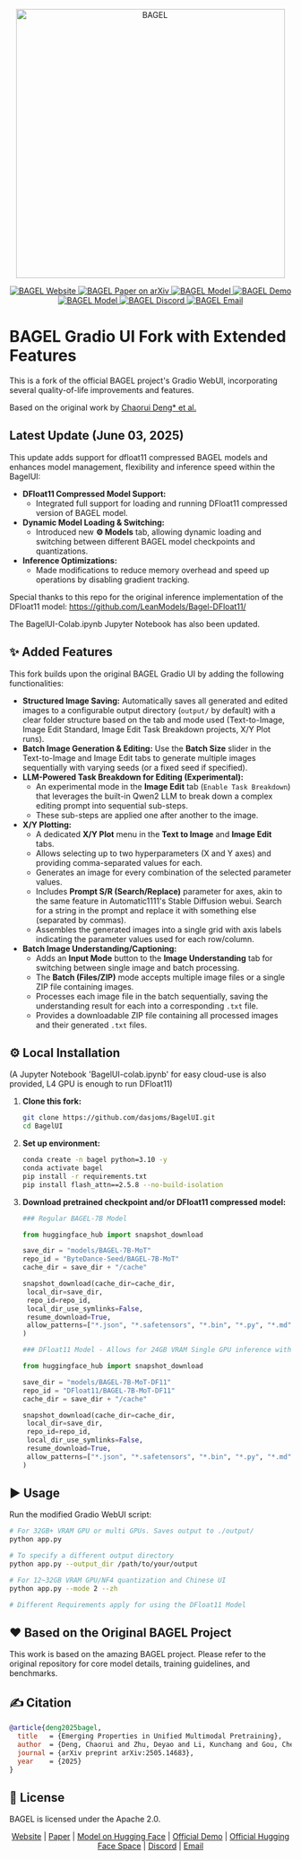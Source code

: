 <p align="center">
 <img src="https://lf3-static.bytednsdoc.com/obj/eden-cn/nuhojubrps/banner.png" alt="BAGEL" width="480"/>
</p>

<p align="center">
 <!-- Links from the original README -->
 <a href="https://bagel-ai.org/">
  <img
   src="https://img.shields.io/badge/BAGEL-Website-0A66C2?logo=safari&logoColor=white"
   alt="BAGEL Website"
  />
 </a>
 <a href="https://arxiv.org/abs/2505.14683">
  <img
   src="https://img.shields.io/badge/BAGEL-Paper-red?logo=arxiv&logoColor=red"
   alt="BAGEL Paper on arXiv"
  />
 </a>
 <a href="https://huggingface.co/ByteDance-Seed/BAGEL-7B-MoT">
  <img
    src="https://img.shields.io/badge/BAGEL-Model-yellow?logo=huggingface&logoColor=yellow"
    alt="BAGEL Model"
  />
 </a>
 <a href="https://demo.bagel-ai.org/">
  <img
   src="https://img.shields.io/badge/BAGEL-Demo-blue?logo=googleplay&logoColor=blue"
   alt="BAGEL Demo"
  />
 </a>
 <a href="https://huggingface.co/spaces/ByteDance-Seed/BAGEL">
  <img
    src="https://img.shields.io/badge/BAGEL-Space-orange?logo=huggingface&logoColor=yellow"
    alt="BAGEL Model"
  />
 </a>
 <a href="https://discord.gg/Z836xxzy">
  <img
   src="https://img.shields.io/badge/BAGEL-Discord-5865F2?logo=discord&logoColor=purple"
   alt="BAGEL Discord"
  />
 </a>
 <a href="mailto:bagel@bytedance.com">
  <img
   src="https://img.shields.io/badge/BAGEL-Email-D14836?logo=gmail&logoColor=red"
   alt="BAGEL Email"
  />
 </a>
</p>

# BAGEL Gradio UI Fork with Extended Features

This is a fork of the official BAGEL project's Gradio WebUI, incorporating several quality-of-life improvements and features.

Based on the original work by [Chaorui Deng* et al.](https://arxiv.org/abs/2505.14683)


## Latest Update (June 03, 2025)

This update adds support for dfloat11 compressed BAGEL models and enhances model management, flexibility and inference speed within the BagelUI:

-   **DFloat11 Compressed Model Support:**
    -   Integrated full support for loading and running DFloat11 compressed version of BAGEL model.
-   **Dynamic Model Loading & Switching:**
    -   Introduced new **⚙️ Models** tab, allowing dynamic loading and switching between different BAGEL model checkpoints and quantizations.
-   **Inference Optimizations:**
    -   Made modifications to reduce memory overhead and speed up operations by disabling gradient tracking.


Special thanks to this repo for the original inference implementation of the DFloat11 model: https://github.com/LeanModels/Bagel-DFloat11/

The BagelUI-Colab.ipynb Jupyter Notebook has also been updated.
 
## ✨ Added Features

This fork builds upon the original BAGEL Gradio UI by adding the following functionalities:

-   **Structured Image Saving:** Automatically saves all generated and edited images to a configurable output directory (`output/` by default) with a clear folder structure based on the tab and mode used (Text-to-Image, Image Edit Standard, Image Edit Task Breakdown projects, X/Y Plot runs).
-   **Batch Image Generation & Editing:** Use the **Batch Size** slider in the Text-to-Image and Image Edit tabs to generate multiple images sequentially with varying seeds (or a fixed seed if specified).
-   **LLM-Powered Task Breakdown for Editing (Experimental):**
    -   An experimental mode in the **Image Edit** tab (`Enable Task Breakdown`) that leverages the built-in Qwen2 LLM to break down a complex editing prompt into sequential sub-steps.
    -   These sub-steps are applied one after another to the image.
-   **X/Y Plotting:**
    -   A dedicated **X/Y Plot** menu in the **Text to Image** and **Image Edit** tabs.
    -   Allows selecting up to two hyperparameters (X and Y axes) and providing comma-separated values for each.
    -   Generates an image for every combination of the selected parameter values.
    -   Includes **Prompt S/R (Search/Replace)** parameter for axes, akin to the same feature in Automatic1111's Stable Diffusion webui. Search for a string in the prompt and replace it with something else (separated by commas).
    -   Assembles the generated images into a single grid with axis labels indicating the parameter values used for each row/column.
-   **Batch Image Understanding/Captioning:**
    -   Adds an **Input Mode**  button to the **Image Understanding** tab for switching between single image and batch processing.
    -   The **Batch (Files/ZIP)** mode accepts multiple image files or a single ZIP file containing images.
    -   Processes each image file in the batch sequentially, saving the understanding result for each into a corresponding `.txt` file.
    -   Provides a downloadable ZIP file containing all processed images and their generated `.txt` files.

## ⚙️ Local Installation
(A Jupyter Notebook 'BagelUI-colab.ipynb' for easy cloud-use is also provided, L4 GPU is enough to run DFloat11)
1.  **Clone this fork:**
    ```bash
    git clone https://github.com/dasjoms/BagelUI.git
    cd BagelUI
    ```

2.  **Set up environment:**
    ```bash
    conda create -n bagel python=3.10 -y
    conda activate bagel
    pip install -r requirements.txt
    pip install flash_attn==2.5.8 --no-build-isolation
    ```
    
3.  **Download pretrained checkpoint and/or DFloat11 compressed model:**

    ```python
    ### Regular BAGEL-7B Model
    
    from huggingface_hub import snapshot_download

    save_dir = "models/BAGEL-7B-MoT"
    repo_id = "ByteDance-Seed/BAGEL-7B-MoT"
    cache_dir = save_dir + "/cache"

    snapshot_download(cache_dir=cache_dir,
     local_dir=save_dir,
     repo_id=repo_id,
     local_dir_use_symlinks=False,
     resume_download=True,
     allow_patterns=["*.json", "*.safetensors", "*.bin", "*.py", "*.md", "*.txt"],
    )
    ```
    ```python
    ### DFloat11 Model - Allows for 24GB VRAM Single GPU inference without quality loss
    
    from huggingface_hub import snapshot_download

    save_dir = "models/BAGEL-7B-MoT-DF11"
    repo_id = "DFloat11/BAGEL-7B-MoT-DF11"
    cache_dir = save_dir + "/cache"

    snapshot_download(cache_dir=cache_dir,
     local_dir=save_dir,
     repo_id=repo_id,
     local_dir_use_symlinks=False,
     resume_download=True,
     allow_patterns=["*.json", "*.safetensors", "*.bin", "*.py", "*.md", "*.txt", "*.model", "vae/*"],
    )
    ```




## ▶️ Usage

Run the modified Gradio WebUI script:

```bash
# For 32GB+ VRAM GPU or multi GPUs. Saves output to ./output/
python app.py

# To specify a different output directory
python app.py --output_dir /path/to/your/output

# For 12~32GB VRAM GPU/NF4 quantization and Chinese UI
python app.py --mode 2 --zh

# Different Requirements apply for using the DFloat11 Model
```

## ❤️ Based on the Original BAGEL Project
This work is based on the amazing BAGEL project. Please refer to the original repository for core model details, training guidelines, and benchmarks.

## ✍️ Citation

```bibtex
@article{deng2025bagel,
  title   = {Emerging Properties in Unified Multimodal Pretraining},
  author  = {Deng, Chaorui and Zhu, Deyao and Li, Kunchang and Gou, Chenhui and Li, Feng and Wang, Zeyu and Zhong, Shu and Yu, Weihao and Nie, Xiaonan and Song, Ziang and Shi, Guang and Fan, Haoqi},
  journal = {arXiv preprint arXiv:2505.14683},
  year    = {2025}
}
```


## 📜 License
BAGEL is licensed under the Apache 2.0.

<p align="center"> <a href="https://bagel-ai.org/">Website</a> | <a href="https://arxiv.org/abs/2505.14683">Paper</a> | <a href="https://huggingface.co/ByteDance-Seed/BAGEL-7B-MoT">Model on Hugging Face</a> | <a href="https://demo.bagel-ai.org/">Official Demo</a> | <a href="https://huggingface.co/spaces/ByteDance-Seed/BAGEL">Official Hugging Face Space</a> | <a href="https://discord.gg/Z836xxzy">Discord</a> | <a href="mailto:bagel@bytedance.com">Email</a> </p>
